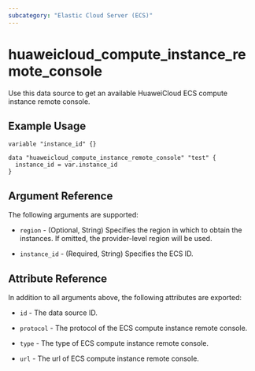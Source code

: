 ```yaml
---
subcategory: "Elastic Cloud Server (ECS)"
---
```


# huaweicloud_compute_instance_remote_console

Use this data source to get an available HuaweiCloud ECS compute instance remote console.

## Example Usage

```hcl
variable "instance_id" {}

data "huaweicloud_compute_instance_remote_console" "test" {
  instance_id = var.instance_id
}
```

## Argument Reference

The following arguments are supported:

* `region` - (Optional, String) Specifies the region in which to obtain the instances.
  If omitted, the provider-level region will be used.

* `instance_id` - (Required, String) Specifies the ECS ID.

## Attribute Reference

In addition to all arguments above, the following attributes are exported:

* `id` - The data source ID.

* `protocol` - The protocol of the ECS compute instance remote console.

* `type` - The type of ECS compute instance remote console.

* `url` - The url of ECS compute instance remote console.
